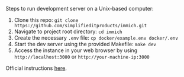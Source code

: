Steps to run development server on a Unix-based computer:

1) Clone this repo: `git clone https://github.com/simplifieditproducts/immich.git`
2) Navigate to project root directory: `cd immich`
2) Create the necessary `.env` file: `cp docker/example.env docker/.env`
3) Start the dev server using the provided Makefile: `make dev`
4) Access the instance in your web browser by using `http://localhost:3000` or `http://your-machine-ip:3000`

Official instructions [here](https://immich.app/docs/developer/setup).